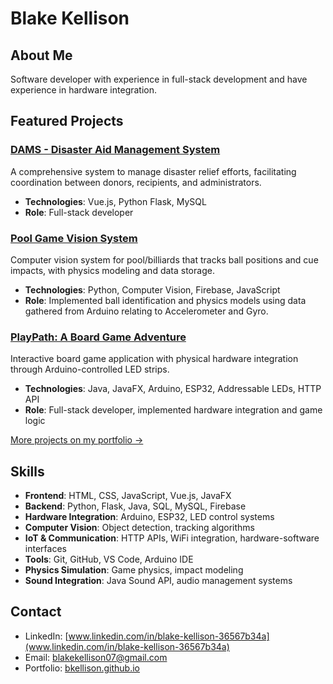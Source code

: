 # Blake Kellison

## About Me
Software developer with experience in full-stack development and have experience in hardware integration.

## Featured Projects

### [DAMS - Disaster Aid Management System](https://github.com/bkellison/DAMS---Disaster-Aid-Management-System)
A comprehensive system to manage disaster relief efforts, facilitating coordination between donors, recipients, and administrators.
- **Technologies**: Vue.js, Python Flask, MySQL
- **Role**: Full-stack developer

### [Pool Game Vision System](https://github.com/bkellison/your-pool-repo-name)
Computer vision system for pool/billiards that tracks ball positions and cue impacts, with physics modeling and data storage.
- **Technologies**: Python, Computer Vision, Firebase, JavaScript
- **Role**: Implemented ball identification and physics models using data gathered from Arduino relating to Accelerometer and Gyro.

### [PlayPath: A Board Game Adventure](https://github.com/bkellison/your-playpath-repo-name)
Interactive board game application with physical hardware integration through Arduino-controlled LED strips.
- **Technologies**: Java, JavaFX, Arduino, ESP32, Addressable LEDs, HTTP API
- **Role**: Full-stack developer, implemented hardware integration and game logic

[More projects on my portfolio →](https://bkellison.github.io)

## Skills
- **Frontend**: HTML, CSS, JavaScript, Vue.js, JavaFX
- **Backend**: Python, Flask, Java, SQL, MySQL, Firebase
- **Hardware Integration**: Arduino, ESP32, LED control systems
- **Computer Vision**: Object detection, tracking algorithms
- **IoT & Communication**: HTTP APIs, WiFi integration, hardware-software interfaces
- **Tools**: Git, GitHub, VS Code, Arduino IDE
- **Physics Simulation**: Game physics, impact modeling
- **Sound Integration**: Java Sound API, audio management systems

## Contact
- LinkedIn: [www.linkedin.com/in/blake-kellison-36567b34a](www.linkedin.com/in/blake-kellison-36567b34a)
- Email: blakekellison07@gmail.com
- Portfolio: [bkellison.github.io](https://bkellison.github.io)
